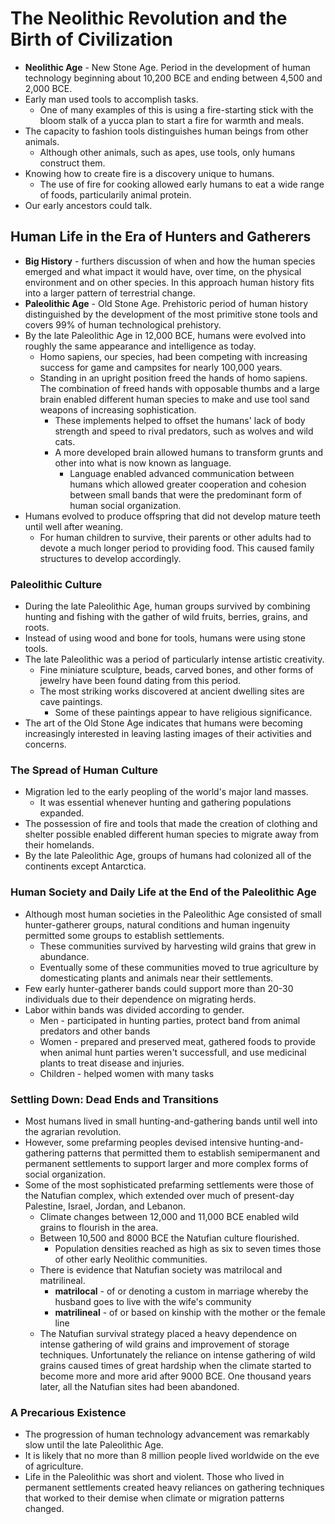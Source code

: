 # The Neolithic Revolution and the Birth of Civilization

* **Neolithic Age** - New Stone Age. Period in the development of human
  technology beginning about 10,200 BCE and ending between 4,500 and 2,000 BCE.
* Early man used tools to accomplish tasks.
  * One of many examples of this is using a fire-starting stick with the bloom
    stalk of a yucca plan to start a fire for warmth and meals.
* The capacity to fashion tools distinguishes human beings from other animals.
  * Although other animals, such as apes, use tools, only humans construct
    them.
* Knowing how to create fire is a discovery unique to humans.
  * The use of fire for cooking allowed early humans to eat a wide range of
    foods, particularily animal protein.
* Our early ancestors could talk.

## Human Life in the Era of Hunters and Gatherers

* **Big History** - furthers discussion of when and how the human species
  emerged and what impact it would have, over time, on the physical environment
  and on other species. In this approach human history fits into a larger
  pattern of terrestrial change.
* **Paleolithic Age** - Old Stone Age. Prehistoric period of human history
  distinguished by the development of the most primitive stone tools and covers
  99% of human technological prehistory.
* By the late Paleolithic Age in 12,000 BCE, humans were evolved into roughly
  the same appearance and intelligence as today.
  * Homo sapiens, our species, had been competing with increasing success for
    game and campsites for nearly 100,000 years.
  * Standing in an upright position freed the hands of homo sapiens. The
    combination of freed hands with opposable thumbs and a large brain enabled
    different human species to make and use tool sand weapons of increasing
    sophistication.
    * These implements helped to offset the humans' lack of body strength and
      speed to rival predators, such as wolves and wild cats.
    * A more developed brain allowed humans to transform grunts and other
      into what is now known as language.
      * Language enabled advanced communication between humans which allowed
        greater cooperation and cohesion between small bands that were the 
        predominant form of human social organization.
* Humans evolved to produce offspring that did not develop mature teeth until
  well after weaning.
  * For human children to survive, their parents or other adults had to devote
    a much longer period to providing food. This caused family structures
    to develop accordingly.

### Paleolithic Culture

* During the late Paleolithic Age, human groups survived by combining hunting
  and fishing with the gather of wild fruits, berries, grains, and roots.
* Instead of using wood and bone for tools, humans were using stone tools.
* The late Paleolithic was a period of particularly intense artistic
  creativity.
  * Fine miniature sculpture, beads, carved bones, and other forms of jewelry
    have been found dating from this period.
  * The most striking works discovered at ancient dwelling sites are cave
    paintings.
    * Some of these paintings appear to have religious significance.
* The art of the Old Stone Age indicates that humans were becoming increasingly
  interested in leaving lasting images of their activities and concerns.

### The Spread of Human Culture

* Migration led to the early peopling of the world's major land masses.
  * It was essential whenever hunting and gathering populations expanded.
* The possession of fire and tools that made the creation of clothing and
  shelter possible enabled different human species to migrate away from their
  homelands.
* By the late Paleolithic Age, groups of humans had colonized all of the
  continents except Antarctica.

### Human Society and Daily Life at the End of the Paleolithic Age

* Although most human societies in the Paleolithic Age consisted of small
  hunter-gatherer groups, natural conditions and human ingenuity permitted
  some groups to establish settlements.
    * These communities survived by harvesting wild grains that grew in
      abundance.
    * Eventually some of these communities moved to true agriculture by
      domesticating plants and animals near their settlements.
* Few early hunter-gatherer bands could support more than 20-30 individuals
  due to their dependence on migrating herds.
* Labor within bands was divided according to gender.
  * Men - participated in hunting parties, protect band from animal predators
    and other bands
  * Women - prepared and preserved meat, gathered foods to provide when animal
    hunt parties weren't successfull, and use medicinal plants to treat disease
    and injuries.
  * Children - helped women with many tasks

### Settling Down: Dead Ends and Transitions

* Most humans lived in small hunting-and-gathering bands until well into the
  agrarian revolution.
* However, some prefarming peoples devised intensive hunting-and-gathering
  patterns that permitted them to establish semipermanent and permanent
  settlements to support larger and more complex forms of social organization.
* Some of the most sophisticated prefarming settlements were those of the
  Natufian complex, which extended over much of present-day Palestine, Israel,
  Jordan, and Lebanon.
  * Climate changes between 12,000 and 11,000 BCE enabled wild grains to
    flourish in the area.
  * Between 10,500 and 8000 BCE the Natufian culture flourished.
    * Population densities reached as high as six to seven times those of other
      early Neolithic communities.
  * There is evidence that Natufian society was matrilocal and matrilineal.
    * **matrilocal** - of or denoting a custom in marriage whereby the husband
      goes to live with the wife's community
    * **matrilineal** - of or based on kinship with the mother or the female
      line
  * The Natufian survival strategy placed a heavy dependence on intense
    gathering of wild grains and improvement of storage techniques.
    Unfortunately the reliance on intense gathering of wild grains caused times
    of great hardship when the climate started to become more and more arid
    after 9000 BCE. One thousand years later, all the Natufian sites had been
    abandoned.

### A Precarious Existence

* The progression of human technology advancement was remarkably slow until the
  late Paleolithic Age.
* It is likely that no more than 8 million people lived worldwide on the eve of
  agriculture.
* Life in the Paleolithic was short and violent. Those who lived in permanent
  settlements created heavy reliances on gathering techniques that worked to
  their demise when climate or migration patterns changed.
